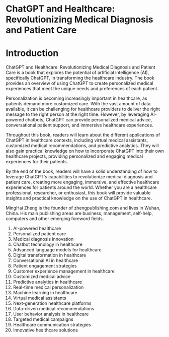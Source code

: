 # ChatGPT and Healthcare: Revolutionizing Medical Diagnosis and Patient Care

# Introduction

ChatGPT and Healthcare: Revolutionizing Medical Diagnosis and Patient Care is a book that explores the potential of artificial intelligence (AI), specifically ChatGPT, in transforming the healthcare industry. The book provides an overview of using ChatGPT to create personalized medical experiences that meet the unique needs and preferences of each patient.

Personalization is becoming increasingly important in healthcare, as patients demand more customized care. With the vast amount of data available, it can be challenging for healthcare providers to deliver the right message to the right person at the right time. However, by leveraging AI-powered chatbots, ChatGPT can provide personalized medical advice, conversational patient support, and immersive healthcare experiences.

Throughout this book, readers will learn about the different applications of ChatGPT in healthcare contexts, including virtual medical assistants, customized medical recommendations, and predictive analytics. They will also gain practical knowledge on how to incorporate ChatGPT into their own healthcare projects, providing personalized and engaging medical experiences for their patients.

By the end of the book, readers will have a solid understanding of how to leverage ChatGPT's capabilities to revolutionize medical diagnosis and patient care, creating more engaging, immersive, and effective healthcare experiences for patients around the world. Whether you are a healthcare professional, researcher, or enthusiast, this book will provide valuable insights and practical knowledge on the use of ChatGPT in healthcare.

MingHai Zheng is the founder of zhengpublishing.com and lives in Wuhan, China. His main publishing areas are business, management, self-help, computers and other emerging foreword fields.



1. AI-powered healthcare
2. Personalized patient care
3. Medical diagnosis innovation
4. Chatbot technology in healthcare
5. Advanced language models for healthcare
6. Digital transformation in healthcare
7. Conversational AI in healthcare
8. Patient engagement strategies
9. Customer experience management in healthcare
10. Customized medical advice
11. Predictive analytics in healthcare
12. Real-time medical personalization
13. Machine learning in healthcare
14. Virtual medical assistants
15. Next-generation healthcare platforms
16. Data-driven medical recommendations
17. User behavior analysis in healthcare
18. Targeted medical campaigns
19. Healthcare communication strategies
20. Innovative healthcare solutions

